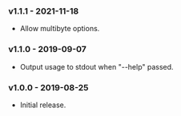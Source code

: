 ### v1.1.1 - 2021-11-18

- Allow multibyte options.

### v1.1.0 - 2019-09-07

- Output usage to stdout when "--help" passed.

### v1.0.0 - 2019-08-25

- Initial release.
